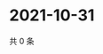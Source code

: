 # 2021-10-31

共 0 条

<!-- BEGIN WEIBO -->
<!-- 最后更新时间 Sun Oct 31 2021 21:18:25 GMT+0800 (China Standard Time) -->

<!-- END WEIBO -->
